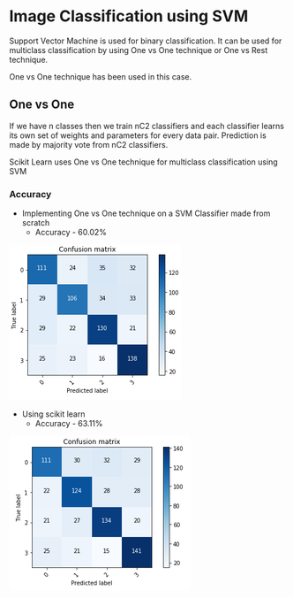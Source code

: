 # Image Classification using SVM
Support Vector Machine is used for binary classification. It can be used for multiclass classification by using One vs One technique
or One vs Rest technique.

One vs One technique has been used in this case.

## One vs One
If we have n classes then we train nC2 classifiers and each classifier learns its own set of weights and parameters for every data pair.
Prediction is made by majority vote from nC2 classifiers.

Scikit Learn uses One vs One technique for multiclass classification using SVM

### Accuracy

* Implementing One vs One technique on a SVM Classifier made from scratch
  - Accuracy - 60.02%

![alt-text](https://github.com/CheshtaK/Image-Classification/blob/master/Classifier.PNG)


* Using scikit learn
  - Accuracy - 63.11%

![alt-text](https://github.com/CheshtaK/Image-Classification/blob/master/Sklearn.PNG)
